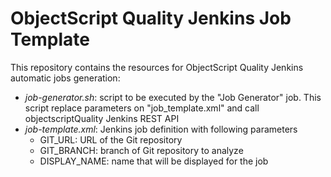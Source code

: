 # ObjectScript Quality Jenkins Job Template

This repository contains the resources for ObjectScript Quality Jenkins automatic jobs generation:

* _job-generator.sh_: script to be executed by the "Job Generator" job. This script replace parameters on "job_template.xml" and call objectscriptQuality Jenkins REST API
* _job-template.xml_: Jenkins job definition with following parameters
  * GIT_URL: URL of the Git repository
  * GIT_BRANCH: branch of Git repository to analyze
  * DISPLAY_NAME: name that will be displayed for the job
